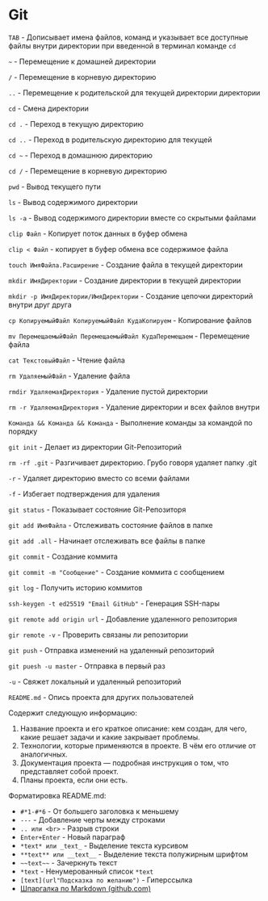 # Git

`TAB` - Дописывает имена файлов, команд и указывает все доступные файлы внутри директории при введенной в терминал команде `cd`

`~` - Перемещение к домашней директории

`/` - Перемещение в корневую директорию

`..` - Перемещение к родительской для текущей директории директории

`cd` - Смена директории

`cd .` - Переход в текущую директорию

`cd ..` - Переход в родительскую директорию для текущей

`cd ~` - Переход в домашнюю директорию

`cd /` - Перемещение в корневую директорию

`pwd` - Вывод текущего пути

`ls` - Вывод содержимого директории

`ls -a` - Вывод содержимого директории вместе со скрытыми файлами

`clip Файл` - Копирует поток данных в буфер обмена

`clip < Файл` - копирует в буфер обмена все содержимое файла

`touch ИмяФайла.Расширение` - Создание файла в текущей директории

`mkdir ИмяДиректории` - Создание директории в текущей директории

`mkdir -p ИмяДиректории/ИмяДиректории` - Создание цепочки директорий внутри друг друга

`cp КопируемыйФайл КопируемыйФайл КудаКопируем` - Копирование файлов

`mv ПеремещаемыйФайл ПеремещаемыйФайл КудаПеремещаем` - Перемещение файла

`cat ТекстовыйФайл` - Чтение файла

`rm УдаляемыйФайл` - Удаление файла

`rmdir УдаляемаяДиректория` - Удаление пустой директории

`rm -r УдаляемаяДиректория` - Удаление директории и всех файлов внутри

`Команда && Команда && Команда` - Выполнение команды за командой по порядку

`git init` - Делает из директории Git-Репозиторий

`rm -rf .git` - Разгичивает директорию. Грубо говоря удаляет папку .git

`-r` - Удаляет директорию вместо со всеми файлами

`-f` - Избегает подтверждения для удаления

`git status` - Показывает состояние Git-Репозиторя

`git add ИмяФайла` - Отслеживать состояние файлов в папке

`git add .all` - Начинает отслеживать все файлы в папке

`git commit` - Создание коммита

`git commit -m "Сообщение"` - Создание коммита с сообщением

`git log` - Получить историю коммитов

`ssh-keygen -t ed25519 "Email GitHub"` - Генерация SSH-пары

`git remote add origin url` - Добавление удаленного репозитория

`gir remote -v` - Проверить связаны ли репозитории

`git push` - Отправка изменений на удаленный репозиторий

`git puesh -u master` - Отправка в первый раз

`-u` - Свяжет локальный и удаленный репозиторий

`README.md` - Опись проекта для других пользователей

Содержит следующую информацию:

1. Название проекта и его краткое описание: кем создан, для чего, какие решает задачи и какие закрывает проблемы.
2. Технологии, которые применяются в проекте. В чём его отличие от аналогичных.
3. Документация проекта — подробная инструкция о том, что представляет собой проект.
4. Планы проекта, если они есть.

Форматировка README.md:

- `#*1-#*6` - От большего заголовка к меньшему
- `---` - Добавление черты между строками
- `.. или <br>` - Разрыв строки
- `Enter+Enter` - Новый параграф
- `*text* или _text_` - Выделение текста курсивом
- `**text** или __text__` - Выделение текста полужирным шрифтом
- `~~text~~` - Зачеркнуть текст
- `*text`  - Ненумерованный список
`*text`
- `[text](url"Подсказка по желанию")` - Гиперссылка
- [Шпаргалка по Markdown (github.com)](https://gist.github.com/fomvasss/8dd8cd7f88c67a4e3727f9d39224a84c)